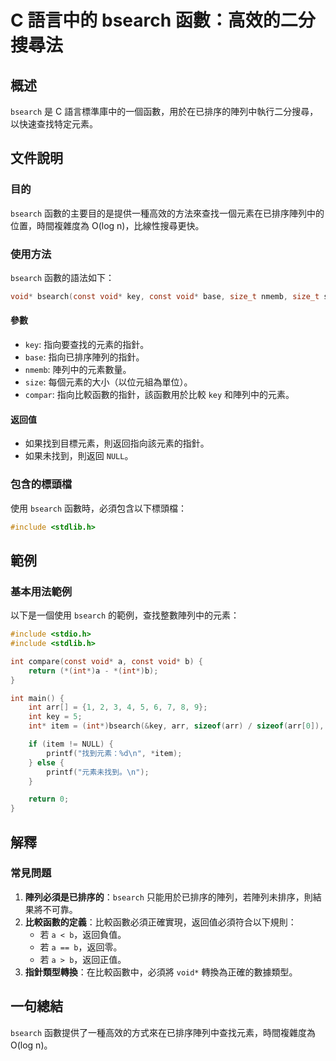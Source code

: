 <!--
Meta Description: # C 語言中的 bsearch 函數：高效的二分搜尋法 ## 概述 `bsearch` 是 C 語言標準庫中的一個函數，用於在已排序的陣列中執行二分搜尋，以快速查找特定元素。 ## 文件說明 ### 目的 `bsearch` 函數的主要目的是提供一種高效的方法來查找一個元素在已排序陣列中的位置，時...
Meta Keywords: bsearch, int, void, const, key
-->

# C 語言中的 bsearch 函數：高效的二分搜尋法

## 概述
`bsearch` 是 C 語言標準庫中的一個函數，用於在已排序的陣列中執行二分搜尋，以快速查找特定元素。

## 文件說明

### 目的
`bsearch` 函數的主要目的是提供一種高效的方法來查找一個元素在已排序陣列中的位置，時間複雜度為 O(log n)，比線性搜尋更快。

### 使用方法
`bsearch` 函數的語法如下：

```c
void* bsearch(const void* key, const void* base, size_t nmemb, size_t size, int (*compar)(const void*, const void*));
```

#### 參數
- `key`: 指向要查找的元素的指針。
- `base`: 指向已排序陣列的指針。
- `nmemb`: 陣列中的元素數量。
- `size`: 每個元素的大小（以位元組為單位）。
- `compar`: 指向比較函數的指針，該函數用於比較 `key` 和陣列中的元素。

#### 返回值
- 如果找到目標元素，則返回指向該元素的指針。
- 如果未找到，則返回 `NULL`。

### 包含的標頭檔
使用 `bsearch` 函數時，必須包含以下標頭檔：

```c
#include <stdlib.h>
```

## 範例

### 基本用法範例
以下是一個使用 `bsearch` 的範例，查找整數陣列中的元素：

```c
#include <stdio.h>
#include <stdlib.h>

int compare(const void* a, const void* b) {
    return (*(int*)a - *(int*)b);
}

int main() {
    int arr[] = {1, 2, 3, 4, 5, 6, 7, 8, 9};
    int key = 5;
    int* item = (int*)bsearch(&key, arr, sizeof(arr) / sizeof(arr[0]), sizeof(int), compare);

    if (item != NULL) {
        printf("找到元素：%d\n", *item);
    } else {
        printf("元素未找到。\n");
    }

    return 0;
}
```

## 解釋

### 常見問題
1. **陣列必須是已排序的**：`bsearch` 只能用於已排序的陣列，若陣列未排序，則結果將不可靠。
2. **比較函數的定義**：比較函數必須正確實現，返回值必須符合以下規則：
   - 若 `a < b`，返回負值。
   - 若 `a == b`，返回零。
   - 若 `a > b`，返回正值。
3. **指針類型轉換**：在比較函數中，必須將 `void*` 轉換為正確的數據類型。

## 一句總結
`bsearch` 函數提供了一種高效的方式來在已排序陣列中查找元素，時間複雜度為 O(log n)。